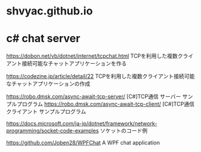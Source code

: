 # shvyac.github.io

# c# chat server

https://dobon.net/vb/dotnet/internet/tcpchat.html   TCPを利用した複数クライアント接続可能なチャットアプリケーションを作る

https://codezine.jp/article/detail/22   TCPを利用した複数クライアント接続可能なチャットアプリケーションの作成

https://robo.dmsk.com/async-await-tcp-server/   [C#]TCP通信 サーバー サンプルプログラム
https://robo.dmsk.com/async-await-tcp-client/   [C#]TCP通信 クライアント サンプルプログラム

https://docs.microsoft.com/ja-jp/dotnet/framework/network-programming/socket-code-examples    ソケットのコード例

https://github.com/Joben28/WPFChat    A WPF chat application




